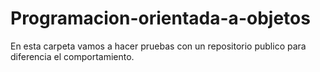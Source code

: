 # Programacion-orientada-a-objetos
En esta carpeta vamos a hacer pruebas con un repositorio publico para diferencia el comportamiento. 
